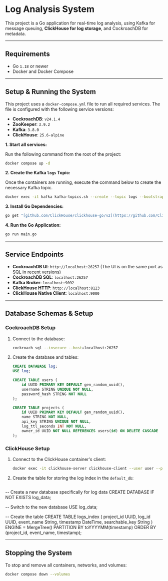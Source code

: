 
# Log Analysis System

This project is a Go application for real-time log analysis, using Kafka for message queuing, **ClickHouse for log storage**, and CockroachDB for metadata.

---

## Requirements

* Go `1.18` or newer
* Docker and Docker Compose

---

## Setup & Running the System

This project uses a `docker-compose.yml` file to run all required services. The file is configured with the following service versions:

* **CockroachDB**: `v24.1.4`
* **ZooKeeper**: `3.9.2`
* **Kafka**: `3.8.0`
* **ClickHouse**: `25.6-alpine`

**1. Start all services:**

Run the following command from the root of the project:
```sh
docker compose up -d
````

**2. Create the Kafka `logs` Topic:**

Once the containers are running, execute the command below to create the necessary Kafka topic.

```sh
docker exec -it kafka kafka-topics.sh --create --topic logs --bootstrap-server localhost:9092
```

**3. Install Go Dependencies:**

```sh
go get "[github.com/ClickHouse/clickhouse-go/v2](https://github.com/ClickHouse/clickhouse-go/v2)"
```

**4. Run the Go Application:**

```sh
go run main.go
```

-----

## Service Endpoints

  * **CockroachDB UI**: `http://localhost:26257` (The UI is on the same port as SQL in recent versions)
  * **CockroachDB SQL**: `localhost:26257`
  * **Kafka Broker**: `localhost:9092`
  * **ClickHouse HTTP**: `http://localhost:8123`
  * **ClickHouse Native Client**: `localhost:9000`

-----

## Database Schemas & Setup

### CockroachDB Setup

1.  Connect to the database:
    ```sh
    cockroach sql --insecure --host=localhost:26257
    ```
2.  Create the database and tables:
    ```sql
    CREATE DATABASE log;
    USE log;

    CREATE TABLE users (
        id UUID PRIMARY KEY DEFAULT gen_random_uuid(),
        username STRING UNIQUE NOT NULL,
        password_hash STRING NOT NULL
    );

    CREATE TABLE projects (
        id UUID PRIMARY KEY DEFAULT gen_random_uuid(),
        name STRING NOT NULL,
        api_key STRING UNIQUE NOT NULL,
        log_ttl_seconds INT NOT NULL,
        owner_id UUID NOT NULL REFERENCES users(id) ON DELETE CASCADE
    );
    ```

### ClickHouse Setup

1.  Connect to the ClickHouse container's client:
    ```sh
    docker exec -it clickhouse-server clickhouse-client --user user --password password
    ```
2.  Create the table for storing the log index in the `default_db`:
    ```sql
-- Create a new database specifically for log data
CREATE DATABASE IF NOT EXISTS log_data;

-- Switch to the new database
USE log_data;

-- Create the table
CREATE TABLE logs_index (
    project_id UUID,
    log_id UUID,
    event_name String,
    timestamp DateTime,
    searchable_key String
) ENGINE = MergeTree()
PARTITION BY toYYYYMM(timestamp)
ORDER BY (project_id, event_name, timestamp);

-----

## Stopping the System

To stop and remove all containers, networks, and volumes:

```sh
docker compose down --volumes
```

```
```